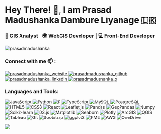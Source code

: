 # Hey There! 👋, I am Prasad Madushanka Dambure Liyanage 🇱🇰

### 🚀 GIS Analyst | 🌍 WebGIS Developer | 💻 Front-End Developer

<p align="left"> <img src="https://komarev.com/ghpvc/?username=Prasadmadhusanka&label=Profile%20views&color=0e75b6&style=flat" alt="prasadmadushanka" /> </p>

### Connect with me 📫 :
<p align="left">
<a href="" target="blank">
  <img src="https://img.shields.io/badge/Website-DC143C?style=for-the-badge&logo=googlechrome&logoColor=white" alt="prasadmadushanka_website" />
 </a>
 <a href="https://github.com/Prasadmadhusanka" target="_blank">
  <img src="https://img.shields.io/badge/GitHub-181717?style=for-the-badge&logo=github&logoColor=white" alt="prasadmadushanka_github" />
 </a>
<a href="https://www.linkedin.com/in/prasadmadushanka13/" target="_blank">
  <img src="https://img.shields.io/badge/LinkedIn-0077B5?style=for-the-badge&logo=linkedin&logoColor=white" alt="prasadmadushanka_linkedin"/>
 </a>
<a href="https://x.com/prasadmadu13" target="_blank">
  <img src="https://img.shields.io/badge/X-000000?style=for-the-badge&logo=x&logoColor=white" alt="prasadmadushanka_x" />
 </a>
</p>

### Languages and Tools:
![JavaScript](https://img.shields.io/badge/javascript-%23323330.svg?style=for-the-badge&logo=javascript&logoColor=%23F7DF1E) ![Python](https://img.shields.io/badge/python-3670A0?style=for-the-badge&logo=python&logoColor=ffdd54) ![R](https://img.shields.io/badge/r-%23276DC3.svg?style=for-the-badge&logo=r&logoColor=white) ![TypeScript](https://img.shields.io/badge/TypeScript-3178C6?style=for-the-badge&logo=typescript&logoColor=white) ![MySQL](https://img.shields.io/badge/mysql-4479A1.svg?style=for-the-badge&logo=mysql&logoColor=white&color=green) ![PostgreSQL](https://img.shields.io/badge/PostgreSQL-336791?style=for-the-badge&logo=postgresql&logoColor=white) ![HTML5](https://img.shields.io/badge/HTML5-E34F26?style=for-the-badge&logo=html5&logoColor=white) ![CSS3](https://img.shields.io/badge/CSS3-1572B6?style=for-the-badge&logo=css3&logoColor=white) ![React](https://img.shields.io/badge/React-61DAFB?style=for-the-badge&logo=react&logoColor=black) ![Leaflet.js](https://img.shields.io/badge/Leaflet.js-000000?style=for-the-badge&logo=leaflet&logoColor=white) ![Pandas](https://img.shields.io/badge/pandas-%23150458.svg?style=for-the-badge&logo=pandas&logoColor=white&color=4B164C) ![GeoPandas](https://img.shields.io/badge/GeoPandas-00876c.svg?style=for-the-badge&logo=geopandas&logoColor=white) ![Numpy](https://img.shields.io/badge/Numpy-013243?style=for-the-badge&logo=numpy&logoColor=white) ![Scikit-learn](https://img.shields.io/badge/scikit--learn-%23F7931E.svg?style=for-the-badge&logo=scikit-learn&logoColor=white) ![D3.js](https://img.shields.io/badge/D3.js-F9A03C?style=for-the-badge&logo=d3dotjs&logoColor=white) ![Matplotlib](https://img.shields.io/badge/Matplotlib-%23ffffff.svg?style=for-the-badge&logo=Matplotlib&logoColor=black&color=E52020) ![Seaborn](https://img.shields.io/badge/Seaborn-1f77b4.svg?style=for-the-badge&logo=seaborn&logoColor=white&color=C14600) ![Plotly](https://img.shields.io/badge/Plotly-%233F4F75.svg?style=for-the-badge&logo=plotly&logoColor=white) ![ArcGIS](https://img.shields.io/badge/ArcGIS-3E8E41?style=for-the-badge&logo=esri&logoColor=white) ![QGIS](https://img.shields.io/badge/QGIS-4B8F29?style=for-the-badge&logo=qgis&logoColor=white) ![Tableau](https://img.shields.io/badge/Tableau-E97627?style=for-the-badge&logo=tableau&logoColor=white) ![Git](https://img.shields.io/badge/git-F05032?style=for-the-badge&logo=git&logoColor=white) ![Bootstrap](https://img.shields.io/badge/Bootstrap-7952B3?style=for-the-badge&logo=bootstrap&logoColor=white) ![ggplot2](https://img.shields.io/badge/ggplot2-9A1D1D?style=for-the-badge&logo=ggplot2&logoColor=white) ![FME](https://img.shields.io/badge/FME-FCCF00?style=for-the-badge&logo=fme&logoColor=black) ![AWS](https://img.shields.io/badge/AWS-232F3E?style=for-the-badge&logo=amazonaws&logoColor=white) ![OneDrive](https://img.shields.io/badge/OneDrive-0078D4?style=for-the-badge&logo=onedrive&logoColor=white)

<p align="left">
  <img align="left" src="https://github-readme-stats.vercel.app/api/top-langs/?username=Prasadmadhusanka&layout=compact" />
</p>
